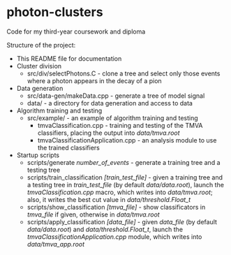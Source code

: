 # photon-clusters
Code for my third-year coursework and diploma

Structure of the project:
* This README file for documentation
* Cluster division
	* src/div/selectPhotons.C - clone a tree and select only those events where a photon appears in the decay of a pion
* Data generation
	* src/data-gen/makeData.cpp - generate a tree of model signal
	* data/ - a directory for data generation and access to data
* Algorithm training and testing
	* src/example/ - an example of algorithm training and testing
		* tmvaClassification.cpp - training and testing of the TMVA classifiers, placing the output into *data/tmva.root*
		* tmvaClassificationApplication.cpp - an analysis module to use the trained classifiers
* Startup scripts
	* scripts/generate *number_of_events* - generate a training tree and a testing tree
	* scripts/train\_classification *[train_test_file]* - given a training tree and a testing tree in *train_test_file* (by default *data/data.root*), launch the *tmvaClassification.cpp* macro, which writes into *data/tmva.root*; also, it writes the best cut value in *data/threshold.Float_t*
	* scripts/show\_classification *[tmva_file]* - show classificators in *tmva_file* if given, otherwise in *data/tmva.root*
	* scripts/apply\_classification *[data_file]* - given *data_file* (by default *data/data.root*) and *data/threshold.Float_t*, launch the *tmvaClassificationApplication.cpp* module, which writes into *data/tmva_app.root*
